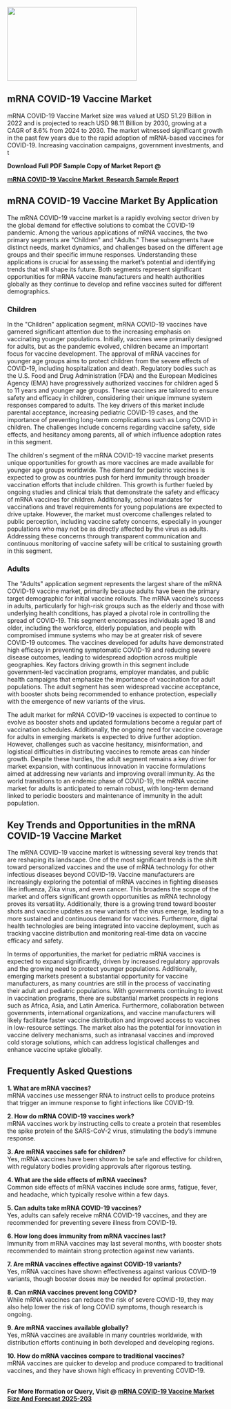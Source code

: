 <p><img class="alignnone size-medium wp-image-20088" src="https://ffe5etoiles.com/wp-content/uploads/2024/12/MST1-300x171.png" alt="" width="300" height="171" /></p><p><p><h2>mRNA COVID-19 Vaccine Market </h2><p>mRNA COVID-19 Vaccine Market size was valued at USD 51.29 Billion in 2022 and is projected to reach USD 98.11 Billion by 2030, growing at a CAGR of 8.6% from 2024 to 2030. The market witnessed significant growth in the past few years due to the rapid adoption of mRNA-based vaccines for COVID-19. Increasing vaccination campaigns, government investments, and t</p><p><strong>Download Full PDF Sample Copy of Market Report @</strong></p><p><strong><a href="https://www.verifiedmarketreports.com/download-sample/?rid=410390&utm_source=Sites-google&utm_medium=265" target="_blank">mRNA COVID-19 Vaccine Market &nbsp;Research Sample Report</a></strong></p><p><h2>mRNA COVID-19 Vaccine Market By Application</h2><p>The mRNA COVID-19 vaccine market is a rapidly evolving sector driven by the global demand for effective solutions to combat the COVID-19 pandemic. Among the various applications of mRNA vaccines, the two primary segments are "Children" and "Adults." These subsegments have distinct needs, market dynamics, and challenges based on the different age groups and their specific immune responses. Understanding these applications is crucial for assessing the market’s potential and identifying trends that will shape its future. Both segments represent significant opportunities for mRNA vaccine manufacturers and health authorities globally as they continue to develop and refine vaccines suited for different demographics.</p><h3>Children</h3><p>In the "Children" application segment, mRNA COVID-19 vaccines have garnered significant attention due to the increasing emphasis on vaccinating younger populations. Initially, vaccines were primarily designed for adults, but as the pandemic evolved, children became an important focus for vaccine development. The approval of mRNA vaccines for younger age groups aims to protect children from the severe effects of COVID-19, including hospitalization and death. Regulatory bodies such as the U.S. Food and Drug Administration (FDA) and the European Medicines Agency (EMA) have progressively authorized vaccines for children aged 5 to 11 years and younger age groups. These vaccines are tailored to ensure safety and efficacy in children, considering their unique immune system responses compared to adults. The key drivers of this market include parental acceptance, increasing pediatric COVID-19 cases, and the importance of preventing long-term complications such as Long COVID in children. The challenges include concerns regarding vaccine safety, side effects, and hesitancy among parents, all of which influence adoption rates in this segment.</p><p>The children's segment of the mRNA COVID-19 vaccine market presents unique opportunities for growth as more vaccines are made available for younger age groups worldwide. The demand for pediatric vaccines is expected to grow as countries push for herd immunity through broader vaccination efforts that include children. This growth is further fueled by ongoing studies and clinical trials that demonstrate the safety and efficacy of mRNA vaccines for children. Additionally, school mandates for vaccinations and travel requirements for young populations are expected to drive uptake. However, the market must overcome challenges related to public perception, including vaccine safety concerns, especially in younger populations who may not be as directly affected by the virus as adults. Addressing these concerns through transparent communication and continuous monitoring of vaccine safety will be critical to sustaining growth in this segment.</p><h3>Adults</h3><p>The "Adults" application segment represents the largest share of the mRNA COVID-19 vaccine market, primarily because adults have been the primary target demographic for initial vaccine rollouts. The mRNA vaccine’s success in adults, particularly for high-risk groups such as the elderly and those with underlying health conditions, has played a pivotal role in controlling the spread of COVID-19. This segment encompasses individuals aged 18 and older, including the workforce, elderly population, and people with compromised immune systems who may be at greater risk of severe COVID-19 outcomes. The vaccines developed for adults have demonstrated high efficacy in preventing symptomatic COVID-19 and reducing severe disease outcomes, leading to widespread adoption across multiple geographies. Key factors driving growth in this segment include government-led vaccination programs, employer mandates, and public health campaigns that emphasize the importance of vaccination for adult populations. The adult segment has seen widespread vaccine acceptance, with booster shots being recommended to enhance protection, especially with the emergence of new variants of the virus.</p><p>The adult market for mRNA COVID-19 vaccines is expected to continue to evolve as booster shots and updated formulations become a regular part of vaccination schedules. Additionally, the ongoing need for vaccine coverage for adults in emerging markets is expected to drive further adoption. However, challenges such as vaccine hesitancy, misinformation, and logistical difficulties in distributing vaccines to remote areas can hinder growth. Despite these hurdles, the adult segment remains a key driver for market expansion, with continuous innovation in vaccine formulations aimed at addressing new variants and improving overall immunity. As the world transitions to an endemic phase of COVID-19, the mRNA vaccine market for adults is anticipated to remain robust, with long-term demand linked to periodic boosters and maintenance of immunity in the adult population.</p><h2>Key Trends and Opportunities in the mRNA COVID-19 Vaccine Market</h2><p>The mRNA COVID-19 vaccine market is witnessing several key trends that are reshaping its landscape. One of the most significant trends is the shift toward personalized vaccines and the use of mRNA technology for other infectious diseases beyond COVID-19. Vaccine manufacturers are increasingly exploring the potential of mRNA vaccines in fighting diseases like influenza, Zika virus, and even cancer. This broadens the scope of the market and offers significant growth opportunities as mRNA technology proves its versatility. Additionally, there is a growing trend toward booster shots and vaccine updates as new variants of the virus emerge, leading to a more sustained and continuous demand for vaccines. Furthermore, digital health technologies are being integrated into vaccine deployment, such as tracking vaccine distribution and monitoring real-time data on vaccine efficacy and safety.</p><p>In terms of opportunities, the market for pediatric mRNA vaccines is expected to expand significantly, driven by increased regulatory approvals and the growing need to protect younger populations. Additionally, emerging markets present a substantial opportunity for vaccine manufacturers, as many countries are still in the process of vaccinating their adult and pediatric populations. With governments continuing to invest in vaccination programs, there are substantial market prospects in regions such as Africa, Asia, and Latin America. Furthermore, collaboration between governments, international organizations, and vaccine manufacturers will likely facilitate faster vaccine distribution and improved access to vaccines in low-resource settings. The market also has the potential for innovation in vaccine delivery mechanisms, such as intranasal vaccines and improved cold storage solutions, which can address logistical challenges and enhance vaccine uptake globally.</p><h2>Frequently Asked Questions</h2><p><strong>1. What are mRNA vaccines?</strong><br>mRNA vaccines use messenger RNA to instruct cells to produce proteins that trigger an immune response to fight infections like COVID-19.</p><p><strong>2. How do mRNA COVID-19 vaccines work?</strong><br>mRNA vaccines work by instructing cells to create a protein that resembles the spike protein of the SARS-CoV-2 virus, stimulating the body’s immune response.</p><p><strong>3. Are mRNA vaccines safe for children?</strong><br>Yes, mRNA vaccines have been shown to be safe and effective for children, with regulatory bodies providing approvals after rigorous testing.</p><p><strong>4. What are the side effects of mRNA vaccines?</strong><br>Common side effects of mRNA vaccines include sore arms, fatigue, fever, and headache, which typically resolve within a few days.</p><p><strong>5. Can adults take mRNA COVID-19 vaccines?</strong><br>Yes, adults can safely receive mRNA COVID-19 vaccines, and they are recommended for preventing severe illness from COVID-19.</p><p><strong>6. How long does immunity from mRNA vaccines last?</strong><br>Immunity from mRNA vaccines may last several months, with booster shots recommended to maintain strong protection against new variants.</p><p><strong>7. Are mRNA vaccines effective against COVID-19 variants?</strong><br>Yes, mRNA vaccines have shown effectiveness against various COVID-19 variants, though booster doses may be needed for optimal protection.</p><p><strong>8. Can mRNA vaccines prevent long COVID?</strong><br>While mRNA vaccines can reduce the risk of severe COVID-19, they may also help lower the risk of long COVID symptoms, though research is ongoing.</p><p><strong>9. Are mRNA vaccines available globally?</strong><br>Yes, mRNA vaccines are available in many countries worldwide, with distribution efforts continuing in both developed and developing regions.</p><p><strong>10. How do mRNA vaccines compare to traditional vaccines?</strong><br>mRNA vaccines are quicker to develop and produce compared to traditional vaccines, and they have shown high efficacy in preventing COVID-19.</p><strong><br />For More Iformation or Query, Visit @ <a href="https://www.verifiedmarketreports.com/product/mrna-covid-19-vaccine-market/" target="_blank">mRNA COVID-19 Vaccine Market Size And Forecast 2025-203</a></strong></p>
